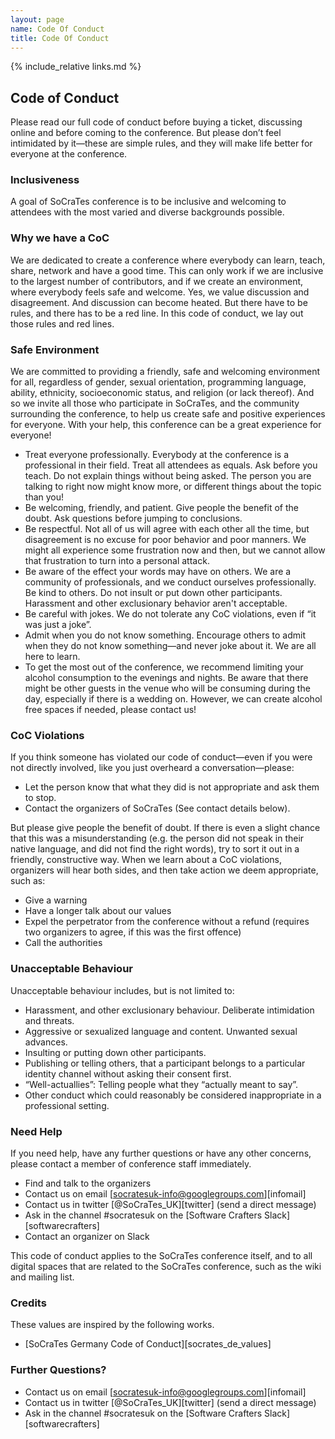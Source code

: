 ```yaml
---
layout: page
name: Code Of Conduct
title: Code Of Conduct
---
```


{% include_relative links.md %}

## Code of Conduct

Please read our full code of conduct before buying a ticket, discussing online and before coming to 
the conference. But please don’t feel intimidated by it—these are simple rules, and they will make 
life better for everyone at the conference.

### Inclusiveness

A goal of SoCraTes conference is to be inclusive and welcoming to attendees with the most varied and diverse backgrounds possible.

### Why we have a CoC

We are dedicated to create a conference where everybody can learn, teach, share, network and have a good time. This can only work if we are inclusive to the largest number of contributors, and if we create an environment, where everybody feels safe and welcome.
Yes, we value discussion and disagreement. And discussion can become heated. But there have to be rules, and there has to be a red line.
In this code of conduct, we lay out those rules and red lines.

### Safe Environment

We are committed to providing a friendly, safe and welcoming environment for all, regardless of gender, sexual orientation, programming language, ability, ethnicity, socioeconomic status, and religion (or lack thereof).
And so we invite all those who participate in SoCraTes, and the community surrounding the conference, to help us create safe and positive experiences for everyone. With your help, this conference can be a great experience for everyone!

 * Treat everyone professionally. Everybody at the conference is a professional in their field. Treat all attendees as equals. Ask before you teach. Do not explain things without being asked. The person you are talking to right now might know more, or different things about the topic than you!
 * Be welcoming, friendly, and patient. Give people the benefit of the doubt. Ask questions before jumping to conclusions.
 * Be respectful. Not all of us will agree with each other all the time, but disagreement is no excuse for poor behavior and poor manners. We might all experience some frustration now and then, but we cannot allow that frustration to turn into a personal attack.
 * Be aware of the effect your words may have on others. We are a community of professionals, and we conduct ourselves professionally. Be kind to others. Do not insult or put down other participants. Harassment and other exclusionary behavior aren't acceptable.
 * Be careful with jokes. We do not tolerate any CoC violations, even if “it was just a joke”.
 * Admit when you do not know something. Encourage others to admit when they do not know something—and never joke about it. We are all here to learn.
 * To get the most out of the conference, we recommend limiting your alcohol consumption to the evenings and nights. Be aware that there might be other guests in the venue who will be consuming during the day, especially if there is a wedding on. However, we can create alcohol free spaces if needed, please contact us!

### CoC Violations

If you think someone has violated our code of conduct—even if you were not directly involved, like you just overheard a conversation—please:

 * Let the person know that what they did is not appropriate and ask them to stop.
 * Contact the organizers of SoCraTes (See contact details below).

But please give people the benefit of doubt. If there is even a slight chance that this was a misunderstanding (e.g. the person did not speak in their native language, and did not find the right words), try to sort it out in a friendly, constructive way.
When we learn about a CoC violations, organizers will hear both sides, and then take action we deem appropriate, such as:

 * Give a warning
 * Have a longer talk about our values
 * Expel the perpetrator from the conference without a refund (requires two organizers to agree, if this was the first offence)
 * Call the authorities

### Unacceptable Behaviour

Unacceptable behaviour includes, but is not limited to:

 * Harassment, and other exclusionary behaviour. Deliberate intimidation and threats.
 * Aggressive or sexualized language and content. Unwanted sexual advances.
 * Insulting or putting down other participants.
 * Publishing or telling others, that a participant belongs to a particular identity channel without asking their consent first.
 * “Well-actuallies”: Telling people what they “actually meant to say”.
 * Other conduct which could reasonably be considered inappropriate in a professional setting.

### Need Help

If you need help, have any further questions or have any other concerns, please contact a member of conference staff immediately.

 * Find and talk to the organizers
 * Contact us on email [socratesuk-info@googlegroups.com][infomail]
 * Contact us in twitter [@SoCraTes_UK][twitter] (send a direct message)
 * Ask in the channel #socratesuk on the [Software Crafters Slack][softwarecrafters]
 * Contact an organizer on Slack

This code of conduct applies to the SoCraTes conference itself, and to all digital spaces that are related to the SoCraTes conference, such as the wiki and mailing list.

### Credits

These values are inspired by the following works.

 * [SoCraTes Germany Code of Conduct][socrates_de_values]

### Further Questions?

 * Contact us on email [socratesuk-info@googlegroups.com][infomail]
 * Contact us in twitter [@SoCraTes_UK][twitter] (send a direct message)
 * Ask in the channel #socratesuk on the [Software Crafters Slack][softwarecrafters]
 
